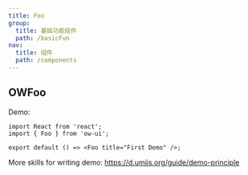 ```yaml
---
title: Foo
group:
  title: 基础功能组件
  path: /basicFun
nav:
  title: 组件
  path: /components
---
```


## OWFoo

Demo:

```tsx
import React from 'react';
import { Foo } from 'ow-ui';

export default () => <Foo title="First Demo" />;
```

More skills for writing demo: https://d.umijs.org/guide/demo-principle

